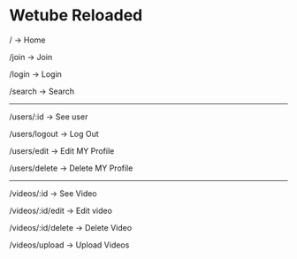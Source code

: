 # Wetube Reloaded

/ -> Home

/join -> Join

/login -> Login

/search -> Search

---

/users/:id -> See user

/users/logout -> Log Out

/users/edit -> Edit MY Profile

/users/delete -> Delete MY Profile

---

/videos/:id -> See Video

/videos/:id/edit -> Edit video

/videos/:id/delete -> Delete Video

/videos/upload -> Upload Videos
